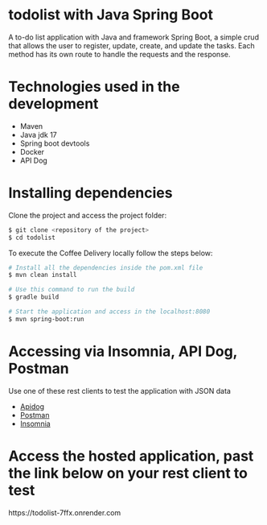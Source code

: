 # todolist with Java Spring Boot

<p>
  A to-do list application with Java and framework Spring Boot, a simple crud that allows the user to register, update, create, and update the tasks. Each method has its own route to handle the requests and the response. 
</p>

# Technologies used in the development

<ul>
  <li>Maven</li>
  <li>Java jdk 17</li>
  <li>Spring boot devtools</li>
  <li>Docker</li>
  <li>API Dog</li>
</ul>

# Installing dependencies
Clone the project and access the project folder:
```bash
$ git clone <repository of the project>
$ cd todolist
```
To execute the Coffee Delivery locally follow the steps below:
```bash
# Install all the dependencies inside the pom.xml file
$ mvn clean install

# Use this command to run the build
$ gradle build

# Start the application and access in the localhost:8080
$ mvn spring-boot:run
```

# Accessing via Insomnia, API Dog, Postman
<p>
  Use one of these rest clients to test the application with JSON data
</p>

<ul>
  <li>
    <a href="https://apidog.com/?utm_source=google_search&utm_medium=g&utm_campaign=18544428894&utm_content=153517438552&utm_term=api%20dog&gad=1&gclid=Cj0KCQjw1aOpBhCOARIsACXYv-eJvJRcBB5CbWhr6si0JXuaJW3TSOL4gKsxu2x4UAcacz2a6EWfxG0aAk0sEALw_wcB">Apidog</a>
  </li>

  <li>
    <a href="https://www.postman.com/">Postman</a>
  </li>

  <li>
    <a href="https://insomnia.rest/">Insomnia</a>
  </li>
</ul>

# Access the hosted application, past the link below on your rest client to test
<p>
  https://todolist-7ffx.onrender.com
</p>
